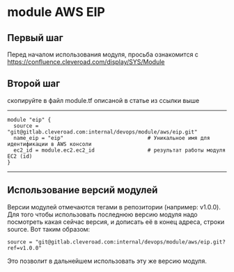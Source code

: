 # module AWS EIP

## Первый шаг 
Перед началом использования модуля, просьба ознакомится с 
https://confluence.cleveroad.com/display/SYS/Module

## Второй шаг 
скопируйте в файл module.tf описаной в статье из ссылки выше

---

``` 
module "eip" {
  source = "git@gitlab.cleveroad.com:internal/devops/module/aws/eip.git"
  name_eip = "eip"                           # Уникальное имя для идентификации в AWS консоли
  ec2_id = module.ec2.ec2_id                 # результат работы модуля EC2 (id)
}
```

---

## Использование версий модулей
Версии модулей отмечаются тегами в репозитории (например: v1.0.0).
Для того чтобы использовать последнюю версию модуля надо посмотреть какая сейчас версия, и дописать её в конец адреса, строки source. Вот таким образом:
```
source = "git@gitlab.cleveroad.com:internal/devops/module/aws/eip.git?ref=v1.0.0"
```
Это позволит в дальнейшем использовать эту же версию модуля. 
